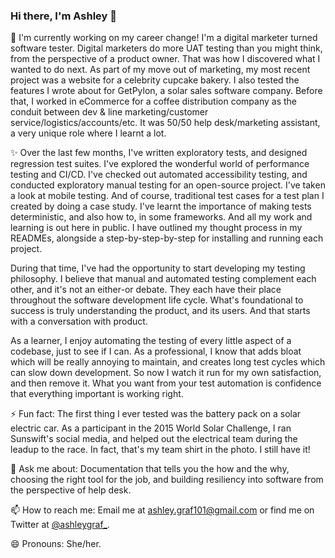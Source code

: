 ### Hi there, I'm Ashley 👋 

🌱 I'm currently working on my career change! I'm a digital marketer turned software tester. Digital marketers do more UAT testing than you might think, from the perspective of a product owner. That was how I discovered what I wanted to do next. As part of my move out of marketing, my most recent project was a website for a celebrity cupcake bakery. I also tested the features I wrote about for GetPylon, a solar sales software company. Before that, I worked in eCommerce for a coffee distribution company as the conduit between dev & line marketing/customer service/logistics/accounts/etc. It was 50/50 help desk/marketing assistant, a very unique role where I learnt a lot.

✨ Over the last few months, I've written exploratory tests, and designed regression test suites. I've explored the wonderful world of performance testing and CI/CD. I've checked out automated accessibility testing, and conducted exploratory manual testing for an open-source project. I've taken a look at mobile testing. And of course, traditional test cases for a test plan I created by doing a case study. I've learnt the importance of making tests deterministic, and also how to, in some frameworks. And all my work and learning is out here in public. I have outlined my thought process in my READMEs, alongside a step-by-step-by-step for installing and running each project.

During that time, I've had the opportunity to start developing my testing philosophy. I believe that manual and automated testing complement each other, and it's not an either-or debate.  They each have their place throughout the software development life cycle. What's foundational to success is truly understanding the product, and its users. And that starts with a conversation with product. 

As a learner, I enjoy automating the testing of every little aspect of a codebase, just to see if I can. As a professional, I know that adds bloat which will be really annoying to maintain, and creates long test cycles which can slow down development. So now I watch it run for my own satisfaction, and then remove it. What you want from your test automation is confidence that everything important is working right.

⚡ Fun fact: The first thing I ever tested was the battery pack on a solar electric car. As a participant in the 2015 World Solar Challenge, I ran Sunswift's social media, and helped out the electrical team during the leadup to the race. In fact, that's my team shirt in the photo. I still have it!

💬 Ask me about: Documentation that tells you the how and the why, choosing the right tool for the job, and building resiliency into software from the perspective of help desk. 

📫 How to reach me: Email me at ashley.graf101@gmail.com or find me on Twitter at <a href="https://twitter.com/ashleygraf_">@ashleygraf_</a>.

😄 Pronouns: She/her.

<!--
**ashleygraf101/ashleygraf101** is a ✨ _special_ ✨ repository because its `README.md` (this file) appears on your GitHub profile.

Here are some ideas to get you started:

- 🔭 I’m currently working on ...
- 🌱 I’m currently learning ...
- 👯 I’m looking to collaborate on ...
- 🤔 I’m looking for help with ...
- 💬 Ask me about ...
- 📫 How to reach me: ...
- 😄 Pronouns: ...
- ⚡ Fun fact: ...
-->
